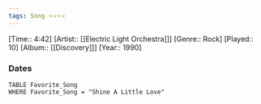 ```yaml
---
tags: Song ⭐⭐⭐⭐ 
---
```

[Time:: 4:42]
[Artist:: [[Electric Light Orchestra]]]
[Genre:: Rock]
[Played:: 10]
[Album:: [[Discovery]]]
[Year:: 1990]
### Dates
````dataview
TABLE Favorite_Song
WHERE Favorite_Song = "Shine A Little Love"
````